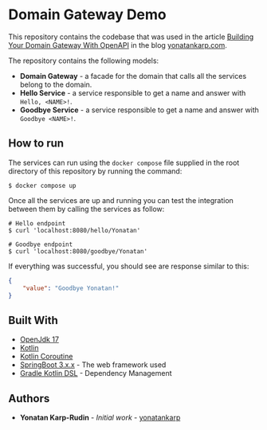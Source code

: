 # Domain Gateway Demo

This repository contains the codebase that was used in the article
[Building Your Domain Gateway With OpenAPI]() in the blog [yonatankarp.com](https://yonatankarp.com).

The repository contains the following models:

- **Domain Gateway** - a facade for the domain that calls all the services
  belong to the domain.
- **Hello Service** - a service responsible to get a name and answer with
  `Hello, <NAME>!`.
- **Goodbye Service** - a service responsible to get a name and answer with
  `Goodbye <NAME>!`.

## How to run

The services can run using the `docker compose` file supplied in the root
directory of this repository by running the command:

```shell
$ docker compose up
```

Once all the services are up and running you can test the integration between
them by calling the services as follow:

```shell
# Hello endpoint
$ curl 'localhost:8080/hello/Yonatan'

# Goodbye endpoint
$ curl 'localhost:8080/goodbye/Yonatan'
```

If everything was successful, you should see are response similar to this:

```json
{
    "value": "Goodbye Yonatan!"
}
```

## Built With

- [OpenJdk 17](https://openjdk.java.net/projects/jdk/17/)
- [Kotlin](https://kotlinlang.org/) 
- [Kotlin Coroutine](https://kotlinlang.org/docs/coroutines-overview.html)
- [SpringBoot 3.x.x](https://spring.io/projects/spring-boot) - The web framework used
- [Gradle Kotlin DSL](https://gradle.org/) - Dependency Management

## Authors

- **Yonatan Karp-Rudin** - *Initial work* - [yonatankarp](https://github.com/yonatankarp)
